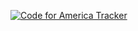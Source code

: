 [![Code for America Tracker](http://stats.codeforamerica.org/codeforamerica/Welcome-America-WP-Theme.png)](http://stats.codeforamerica.org/projects/Welcome-America-WP-Theme)